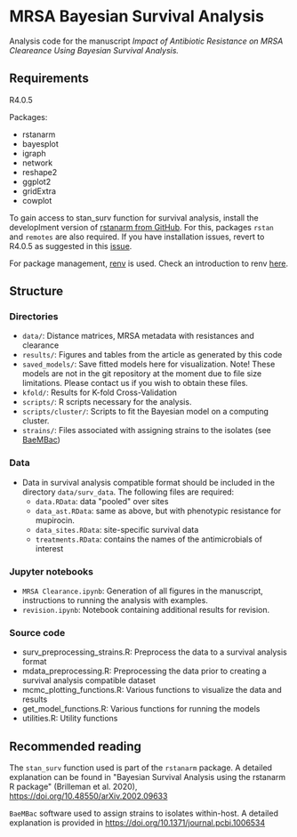 # MRSA Bayesian Survival Analysis

Analysis code for the manuscript *Impact of Antibiotic Resistance on MRSA Cleareance Using Bayesian Survival Analysis.*


## Requirements

R4.0.5 

Packages:
- rstanarm
- bayesplot
- igraph
- network
- reshape2
- ggplot2
- gridExtra
- cowplot

To gain access to stan_surv function for survival analysis, install the developlment version of [rstanarm from GitHub](https://github.com/stan-dev/rstanarm). For this, packages `rstan` and `remotes` are also required. If you have installation issues, revert to R4.0.5 as suggested in this [issue](https://github.com/stan-dev/rstanarm/issues/500#issuecomment-1203904085).

For package management, [renv](https://rstudio.github.io/renv/index.html) is used. Check an introduction to renv [here](https://rstudio.github.io/renv/articles/renv.html).

## Structure

### Directories
- `data/`: Distance matrices, MRSA metadata with resistances and clearance
- `results/`: Figures and tables from the article as generated by this code
- `saved_models/`: Save fitted models here for visualization. Note! These models are not in the git repository at the moment due to file size limitations. Please contact us if you wish to obtain these files.
- `kfold/`: Results for K-fold Cross-Validation
- `scripts/`: R scripts necessary for the analysis.
- `scripts/cluster/`: Scripts to fit the Bayesian model on a computing cluster.
- `strains/`: Files associated with assigning strains to the isolates (see [BaeMBac](https://github.com/mjarvenpaa/bacterial-colonization-model))


### Data
- Data in survival analysis compatible format should be included in the directory `data/surv_data`. The following files are required:
    - `data.RData`: data "pooled" over sites
    - `data_ast.RData`: same as above, but with phenotypic resistance for mupirocin.
    - `data_sites.RData`: site-specific survival data
    - `treatments.RData`: contains the names of the antimicrobials of interest

### Jupyter notebooks
- `MRSA Clearance.ipynb`: Generation of all figures in the manuscript, instructions to running the analysis with examples.
- `revision.ipynb`: Notebook containing additional results for revision.

### Source code
- surv_preprocessing_strains.R: Preprocess the data to a survival analysis format
- mdata_preprocessing.R: Preprocessing the data prior to creating a survival analysis compatible dataset
- mcmc_plotting_functions.R: Various functions to visualize the data and results
- get_model_functions.R: Various functions for running the models 
- utilities.R: Utility functions

## Recommended reading

The `stan_surv` function used is part of the `rstanarm` package. A detailed explanation can be found in "Bayesian Survival Analysis using the rstanarm R package" (Brilleman et al. 2020),  	
https://doi.org/10.48550/arXiv.2002.09633

`BaeMBac` software used to assign strains to isolates within-host. A detailed explanation is provided in https://doi.org/10.1371/journal.pcbi.1006534

